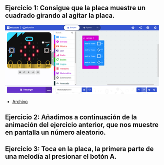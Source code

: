 ## Ejercicio 1: Consigue que la placa muestre un cuadrado girando al agitar la placa.
![image](b2-e1.png)

- [Archivo](microbit-Modulo2Ejercicio1.hex)

## Ejercicio 2: Añadimos a continuación de la animación del ejercicio anterior, que nos muestre en pantalla un número aleatorio.



## Ejercicio 3: Toca en la placa, la primera parte de una melodía al presionar el botón A.

